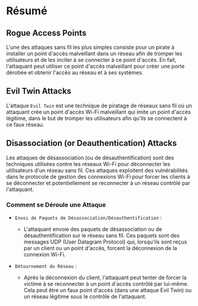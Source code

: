 # Résumé

## Rogue Access Points

L'une des attaques sans fil les plus simples consiste pour un pirate à installer un point d'accès malveillant dans un réseau afin de tromper les utilisateurs et de les inciter à se connecter à ce point d'accès. En fait, l'attaquant peut utiliser ce point d'accès malveillant pour créer une porte dérobée et obtenir l'accès au réseau et à ses systèmes.

## Evil Twin Attacks

L'attaque ```Evil Twin``` est une technique de piratage de réseaux sans fil où un attaquant crée un point d'accès Wi-Fi malveillant qui imite un point d'accès légitime, dans le but de tromper les utilisateurs afin qu'ils se connectent à ce faux réseau.

## Disassociation (or Deauthentication) Attacks

Les attaques de désassociation (ou de désauthentification) sont des techniques utilisées contre les réseaux Wi-Fi pour déconnecter les utilisateurs d'un réseau sans fil. Ces attaques exploitent des vulnérabilités dans le protocole de gestion des connexions Wi-Fi pour forcer les clients à se déconnecter et potentiellement se reconnecter à un réseau contrôlé par l'attaquant.

### Comment se Déroule une Attaque

- ```Envoi de Paquets de Désassociation/Désauthentification``` :

  - L'attaquant envoie des paquets de désassociation ou de désauthentification sur le réseau sans fil. Ces paquets sont des messages UDP (User Datagram Protocol) qui, lorsqu'ils sont reçus par un client ou un point d'accès, forcent la déconnexion de la connexion Wi-Fi.

- ```Détournement du Réseau``` :

  - Après la déconnexion du client, l'attaquant peut tenter de forcer la victime à se reconnecter à un point d'accès contrôlé par lui-même. Cela peut être un faux point d'accès (dans une attaque Evil Twin) ou un réseau légitime sous le contrôle de l'attaquant.

